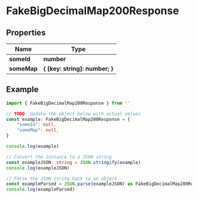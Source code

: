 
# FakeBigDecimalMap200Response


## Properties

Name | Type
------------ | -------------
**someId** | **number**
**someMap** | **{ [key: string]: number; }**

## Example

```typescript
import { FakeBigDecimalMap200Response } from ''

// TODO: Update the object below with actual values
const example: FakeBigDecimalMap200Response = {
    "someId": null,
    "someMap": null,
}

console.log(example)

// Convert the instance to a JSON string
const exampleJSON: string = JSON.stringify(example)
console.log(exampleJSON)

// Parse the JSON string back to an object
const exampleParsed = JSON.parse(exampleJSON) as FakeBigDecimalMap200Response
console.log(exampleParsed)
```


